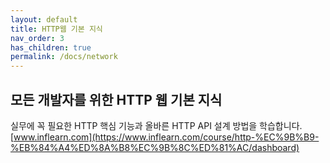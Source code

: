 ```yaml
---
layout: default
title: HTTP웹 기본 지식
nav_order: 3
has_children: true
permalink: /docs/network
---
```



## 모든 개발자를 위한 HTTP 웹 기본 지식

실무에 꼭 필요한 HTTP 핵심 기능과 올바른 HTTP API 설계 방법을 학습합니다.
[www.inflearn.com](https://www.inflearn.com/course/http-%EC%9B%B9-%EB%84%A4%ED%8A%B8%EC%9B%8C%ED%81%AC/dashboard)
